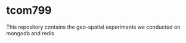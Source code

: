 tcom799
=======

This repository contains the geo-spatial experiments we conducted on mongodb and redis
